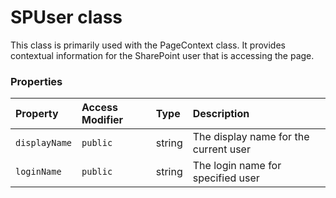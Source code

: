 # SPUser class





This class is primarily used with the PageContext class. It provides contextual information 
for the SharePoint user that is accessing the page. 




### Properties

| Property	   | Access Modifier | Type	| Description|
|:-------------|:----|:-------|:-----------|
|`displayName`     | `public` | string | The display name for the current user |
|`loginName`     | `public` | string | The login name for specified user |





